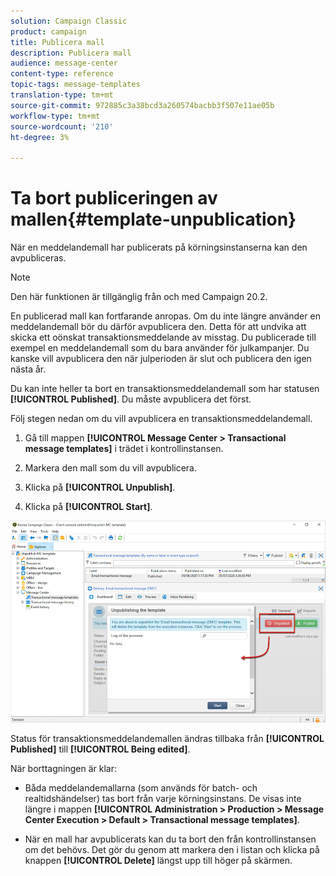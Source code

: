 ```yaml
---
solution: Campaign Classic
product: campaign
title: Publicera mall
description: Publicera mall
audience: message-center
content-type: reference
topic-tags: message-templates
translation-type: tm+mt
source-git-commit: 972885c3a38bcd3a260574bacbb3f507e11ae05b
workflow-type: tm+mt
source-wordcount: '210'
ht-degree: 3%

---
```



# Ta bort publiceringen av mallen{#template-unpublication}

När en meddelandemall har publicerats på körningsinstanserna kan den avpubliceras.

>[!NOTE]
>
>Den här funktionen är tillgänglig från och med Campaign 20.2.

En publicerad mall kan fortfarande anropas. Om du inte längre använder en meddelandemall bör du därför avpublicera den. Detta för att undvika att skicka ett oönskat transaktionsmeddelande av misstag. Du publicerade till exempel en meddelandemall som du bara använder för julkampanjer. Du kanske vill avpublicera den när julperioden är slut och publicera den igen nästa år.

Du kan inte heller ta bort en transaktionsmeddelandemall som har statusen **[!UICONTROL Published]**. Du måste avpublicera det först.

Följ stegen nedan om du vill avpublicera en transaktionsmeddelandemall.

1. Gå till mappen **[!UICONTROL Message Center > Transactional message templates]** i trädet i kontrollinstansen.
1. Markera den mall som du vill avpublicera.
1. Klicka på **[!UICONTROL Unpublish]**.

   <!--1. Fill in the **[!UICONTROL Log of the process]** field.-->

1. Klicka på **[!UICONTROL Start]**.

![](assets/message-center-unpublish.png)

Status för transaktionsmeddelandemallen ändras tillbaka från **[!UICONTROL Published]** till **[!UICONTROL Being edited]**.

När borttagningen är klar:

* Båda meddelandemallarna (som används för batch- och realtidshändelser) tas bort från varje körningsinstans. De visas inte längre i mappen **[!UICONTROL Administration > Production > Message Center Execution > Default > Transactional message templates]**.

* När en mall har avpublicerats kan du ta bort den från kontrollinstansen om det behövs. Det gör du genom att markera den i listan och klicka på knappen **[!UICONTROL Delete]** längst upp till höger på skärmen.